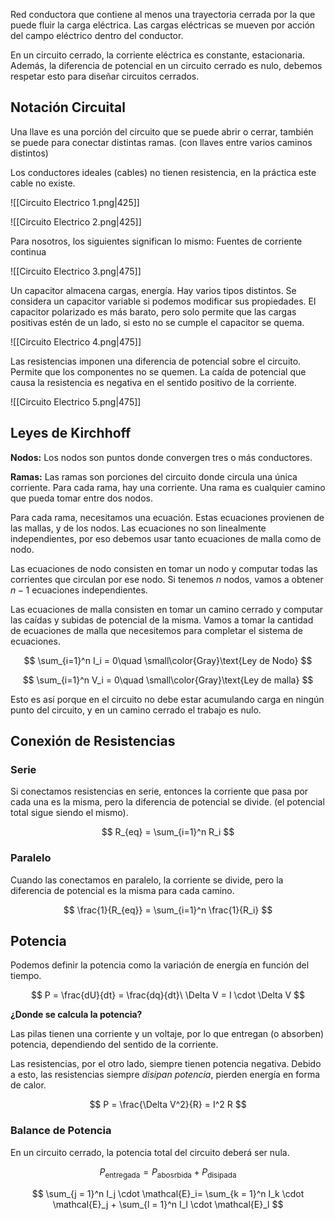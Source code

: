 Red conductora que contiene al menos una trayectoria cerrada por la que puede fluir la carga eléctrica. Las cargas eléctricas se mueven por acción del campo eléctrico dentro del conductor.

En un circuito cerrado, la corriente eléctrica es constante, estacionaria. Además, la diferencia de potencial en un circuito cerrado es nulo, debemos respetar esto para diseñar circuitos cerrados.

## Notación Circuital

Una llave es una porción del circuito que se puede abrir o cerrar, también se puede para conectar distintas ramas. (con llaves entre varios caminos distintos)

Los conductores ideales (cables) no tienen resistencia, en la práctica este cable no existe.

![[Circuito Electrico 1.png|425]]

![[Circuito Electrico 2.png|425]]

 Para nosotros, los siguientes significan lo mismo: Fuentes de corriente continua

![[Circuito Electrico 3.png|475]]

Un capacitor almacena cargas, energía. Hay varios tipos distintos. Se considera un capacitor variable si podemos modificar sus propiedades. El capacitor polarizado es más barato, pero solo permite que las cargas positivas estén de un lado, si esto no se cumple el capacitor se quema.

![[Circuito Electrico 4.png|475]]

Las resistencias imponen una diferencia de potencial sobre el circuito. Permite que los componentes no se quemen. La caída de potencial que causa la resistencia es negativa en el sentido positivo de la corriente.

![[Circuito Electrico 5.png|475]]

## Leyes de Kirchhoff

**Nodos:** Los nodos son puntos donde convergen tres o más conductores.

**Ramas:** Las ramas son porciones del circuito donde circula una única corriente. Para cada rama, hay una corriente. Una rama es cualquier camino que pueda tomar entre dos nodos.

Para cada rama, necesitamos una ecuación. Estas ecuaciones provienen de las mallas, y de los nodos. Las ecuaciones no son linealmente independientes, por eso debemos usar tanto ecuaciones de malla como de nodo.

Las ecuaciones de nodo consisten en tomar un nodo y computar todas las corrientes que circulan por ese nodo. Si tenemos $n$ nodos, vamos a obtener $n{-}1$ ecuaciones independientes.

Las ecuaciones de malla consisten en tomar un camino cerrado y computar las caídas y subidas de potencial de la misma. Vamos a tomar la cantidad de ecuaciones de malla que necesitemos para completar el sistema de ecuaciones.

$$
\sum_{i=1}^n I_i = 0\quad
\small\color{Gray}\text{Ley de Nodo}
$$

$$
\sum_{i=1}^n V_i = 0\quad
\small\color{Gray}\text{Ley de malla}
$$

Esto es así porque en el circuito no debe estar acumulando carga en ningún punto del circuito, y en un camino cerrado el trabajo es nulo.

## Conexión de Resistencias

### Serie

Si conectamos resistencias en serie, entonces la corriente que pasa por cada una es la misma, pero la diferencia de potencial se divide. (el potencial total sigue siendo el mismo).

$$
R_{eq} = \sum_{i=1}^n R_i
$$

### Paralelo

Cuando las conectamos en paralelo, la corriente se divide, pero la diferencia de potencial es la misma para cada camino.

$$
\frac{1}{R_{eq}} = \sum_{i=1}^n \frac{1}{R_i}
$$

## Potencia

Podemos definir la potencia como la variación de energía en función del tiempo.

$$
P = \frac{dU}{dt} = \frac{dq}{dt}\ \Delta V = I \cdot \Delta V
$$

**¿Donde se calcula la potencia?**

Las pilas tienen una corriente y un voltaje, por lo que entregan (o absorben) potencia, dependiendo del sentido de la corriente.

Las resistencias, por el otro lado, siempre tienen potencia negativa. Debido a esto, las resistencias siempre *disipan potencia*, pierden energía en forma de calor.

$$
P = \frac{\Delta V^2}{R} = I^2 R
$$

### Balance de Potencia

En un circuito cerrado, la potencia total del circuito deberá ser nula.

$$
P_{\text{entregada}} = P_{\text{abosrbida}} + P_{\text{disipada}}
$$

$$
\sum_{j = 1}^n I_j \cdot \mathcal{E}_i= \sum_{k = 1}^n I_k \cdot \mathcal{E}_j + \sum_{l = 1}^n I_l \cdot \mathcal{E}_l
$$
